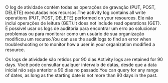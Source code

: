 <span data-ttu-id="41519-101">O log de atividade contém todas as operações de gravação (PUT, POST, DELETE) executadas nos recursos.</span><span class="sxs-lookup"><span data-stu-id="41519-101">The activity log contains all write operations (PUT, POST, DELETE) performed on your resources.</span></span> <span data-ttu-id="41519-102">Ele não inclui operações de leitura (GET).</span><span class="sxs-lookup"><span data-stu-id="41519-102">It does not include read operations (GET).</span></span> <span data-ttu-id="41519-103">É possível usar os logs de auditoria para encontrar um erro ao solucionar problemas ou para monitorar como um usuário de sua organização modificou um recurso.</span><span class="sxs-lookup"><span data-stu-id="41519-103">You can use the audit logs to find an error when troubleshooting or to monitor how a user in your organization modified a resource.</span></span>

<span data-ttu-id="41519-104">Os logs de atividade são retidos por 90 dias.</span><span class="sxs-lookup"><span data-stu-id="41519-104">Activity logs are retained for 90 days.</span></span> <span data-ttu-id="41519-105">Você pode consultar qualquer intervalo de datas, desde que a data inicial não seja anterior a 90 dias no passado.</span><span class="sxs-lookup"><span data-stu-id="41519-105">You can query for any range of dates, as long as the starting date is not more than 90 days in the past.</span></span>

